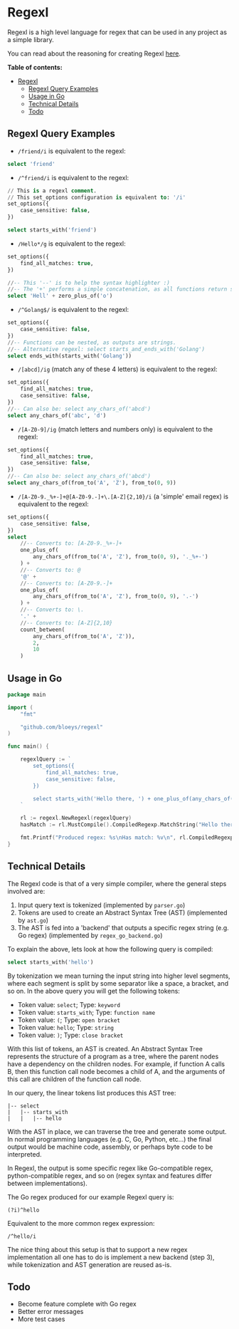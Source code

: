 # Regexl

Regexl is a high level language for regex that can be used in any project as a simple library.

You can read about the reasoning for creating Regexl [here](https://bloeys.com/thoughts/thought-2-regex-is-like-assembly/).

**Table of contents:**

- [Regexl](#regexl)
  - [Regexl Query Examples](#regexl-query-examples)
  - [Usage in Go](#usage-in-go)
  - [Technical Details](#technical-details)
  - [Todo](#todo)

## Regexl Query Examples

- `/friend/i` is equivalent to the regexl:

``` sql
select 'friend'
```

- `/^friend/i` is equivalent to the regexl:

``` sql
// This is a regexl comment.
// This set_options configuration is equivalent to: '/i'
set_options({
    case_sensitive: false,
})

select starts_with('friend')
```

- `/Hello*/g` is equivalent to the regexl:

``` sql
set_options({
    find_all_matches: true,
})

//-- This '--' is to help the syntax highlighter :)
//-- The '+' performs a simple concatenation, as all functions return strings
select 'Hell' + zero_plus_of('o')
```

- `/^Golang$/` is equivalent to the regexl:

``` sql
set_options({
    case_sensitive: false,
})
//-- Functions can be nested, as outputs are strings.
//-- Alternative regexl: select starts_and_ends_with('Golang')
select ends_with(starts_with('Golang'))
```

- `/[abcd]/ig` (match any of these 4 letters) is equivalent to the regexl:

``` sql
set_options({
    find_all_matches: true,
    case_sensitive: false,
})
//-- Can also be: select any_chars_of('abcd')
select any_chars_of('abc', 'd')
```

- `/[A-Z0-9]/ig` (match letters and numbers only) is equivalent to the regexl:

``` sql
set_options({
    find_all_matches: true,
    case_sensitive: false,
})
//-- Can also be: select any_chars_of('abcd')
select any_chars_of(from_to('A', 'Z'), from_to(0, 9))
```

- `/[A-Z0-9._%+-]+@[A-Z0-9.-]+\.[A-Z]{2,10}/i` (a 'simple' email regex) is equivalent to the regexl:

``` sql
set_options({
    case_sensitive: false,
})
select
    //-- Converts to: [A-Z0-9._%+-]+
    one_plus_of(
        any_chars_of(from_to('A', 'Z'), from_to(0, 9), '._%+-')
    ) +
    //-- Converts to: @
    '@' +
    //-- Converts to: [A-Z0-9.-]+
    one_plus_of(
        any_chars_of(from_to('A', 'Z'), from_to(0, 9), '.-')
    ) +
    //-- Converts to: \.
    '.' +
    //-- Converts to: [A-Z]{2,10}
    count_between(
        any_chars_of(from_to('A', 'Z')),
        2,
        10
    )
```

## Usage in Go

```go
package main

import (
	"fmt"

	"github.com/bloeys/regexl"
)

func main() {

	regexlQuery := `
		set_options({
			find_all_matches: true,
			case_sensitive: false,
		})

		select starts_with('Hello there, ') + one_plus_of(any_chars_of(from_to('A', 'Z'), '.!-'))
	`

	rl := regexl.NewRegexl(regexlQuery)
	hasMatch := rl.MustCompile().CompiledRegexp.MatchString("Hello there, friend!")

	fmt.Printf("Produced regex: %s\nHas match: %v\n", rl.CompiledRegexp.String(), hasMatch)
}
```

## Technical Details

The Regexl code is that of a very simple compiler, where the general steps involved are:

1. Input query text is tokenized (implemented by `parser.go`)
2. Tokens are used to create an Abstract Syntax Tree (AST) (implemented by `ast.go`)
3. The AST is fed into a 'backend' that outputs a specific regex string (e.g. Go regex) (implemented by `regex_go_backend.go`)

To explain the above, lets look at how the following query is compiled:

```sql
select starts_with('hello')
```

By tokenization we mean turning the input string into higher level segments, where each segment is split by some separator like a space, a bracket, and so on.
In the above query you will get the following tokens:

- Token value: `select`; Type: `keyword`
- Token value: `starts_with`; Type: `function name`
- Token value: `(`; Type: `open bracket`
- Token value: `hello`; Type: `string`
- Token value: `)`; Type: `close bracket`

With this list of tokens, an AST is created. An Abstract Syntax Tree represents the structure of a program as a tree, where the parent nodes have a dependency on the children nodes.
For example, if function A calls B, then this function call node becomes a child of A, and the arguments of this call are children of the function call node.

In our query, the linear tokens list produces this AST tree:

```text
|-- select
|   |-- starts_with
|   |   |-- hello
```

With the AST in place, we can traverse the tree and generate some output.
In normal programming languages (e.g. C, Go, Python, etc...) the final output would be machine code, assembly, or perhaps byte code to be interpreted.

In Regexl, the output is some specific regex like Go-compatible regex, python-compatible regex, and so on (regex syntax and features differ between implementations).

The Go regex produced for our example Regexl query is:

```text
(?i)^hello
```

Equivalent to the more common regex expression:

```text
/^hello/i
```

The nice thing about this setup is that to support a new regex implementation all one has to do is implement a new backend (step 3), while tokenization and AST generation are reused as-is.

## Todo

- Become feature complete with Go regex
- Better error messages
- More test cases
